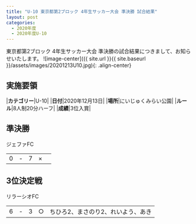 ```yaml
---
title: "U-10 東京都第2ブロック 4年生サッカー大会 準決勝 試合結果"
layout: post
categories:
  - 2020年度
  - 2020年度U-10
---
```


東京都第2ブロック 4年生サッカー大会 準決勝の試合結果につきまして、お知らせいたします。
![image-center]({{ site.url }}{{ site.baseurl }}/assets/images/20201213U10.jpg){: .align-center}


## 実施要領

|**カテゴリー**|U-10|
|**日付**|2020年12月13日|
|**場所**|にいじゅくみらい公園|
|**ルール**|8人制20分ハーフ|
|**成績**|3位入賞|

## 準決勝

ジェファFC

|      |    |     |     |               |
|:--:|:-:|:--:|:--:|:--------|
|  0| - |   7|×   ||

## 3位決定戦

リラーシオFC

|     |    |      |     |               |
|:--:|:-:|:--:|:--:|:--------|
|   6| - |    3|○  |ちひろ2、まさのり2、れいよう、あき|
